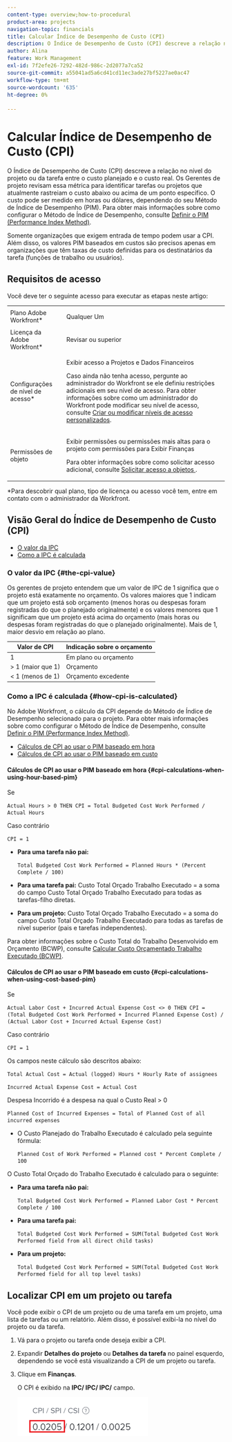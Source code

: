 ```yaml
---
content-type: overview;how-to-procedural
product-area: projects
navigation-topic: financials
title: Calcular Índice de Desempenho de Custo (CPI)
description: O Índice de Desempenho de Custo (CPI) descreve a relação no nível do projeto ou da tarefa entre o custo planejado e o custo real. Os Gerentes de projeto revisam essa métrica para identificar tarefas ou projetos que atualmente rastreiam o custo abaixo ou acima de um ponto específico.
author: Alina
feature: Work Management
exl-id: 7f2efe26-7292-482d-986c-2d2077a7ca52
source-git-commit: a55041ad5a6cd41cd11ec3ade27bf5227ae0ac47
workflow-type: tm+mt
source-wordcount: '635'
ht-degree: 0%

---
```


# Calcular Índice de Desempenho de Custo (CPI)

<!--
<p data-mc-conditions="QuicksilverOrClassic.Draft mode">(NOTE: Linked to the product. Do not change link.)</p>
-->

O Índice de Desempenho de Custo (CPI) descreve a relação no nível do projeto ou da tarefa entre o custo planejado e o custo real. Os Gerentes de projeto revisam essa métrica para identificar tarefas ou projetos que atualmente rastreiam o custo abaixo ou acima de um ponto específico. O custo pode ser medido em horas ou dólares, dependendo do seu Método de Índice de Desempenho (PIM). Para obter mais informações sobre como configurar o Método de Índice de Desempenho, consulte [Definir o PIM (Performance Index Method)](../../../manage-work/projects/project-finances/set-pim.md).

Somente organizações que exigem entrada de tempo podem usar a CPI. Além disso, os valores PIM baseados em custos são precisos apenas em organizações que têm taxas de custo definidas para os destinatários da tarefa (funções de trabalho ou usuários).

## Requisitos de acesso

Você deve ter o seguinte acesso para executar as etapas neste artigo:

<table style="table-layout:auto"> 
 <col> 
 <col> 
 <tbody> 
  <tr> 
   <td role="rowheader">Plano Adobe Workfront*</td> 
   <td> <p>Qualquer Um</p> </td> 
  </tr> 
  <tr> 
   <td role="rowheader">Licença da Adobe Workfront*</td> 
   <td> <p>Revisar ou superior</p> </td> 
  </tr> 
  <tr> 
   <td role="rowheader">Configurações de nível de acesso*</td> 
   <td> <p>Exibir acesso a Projetos e Dados Financeiros</p> <p> Caso ainda não tenha acesso, pergunte ao administrador do Workfront se ele definiu restrições adicionais em seu nível de acesso. Para obter informações sobre como um administrador do Workfront pode modificar seu nível de acesso, consulte <a href="../../../administration-and-setup/add-users/configure-and-grant-access/create-modify-access-levels.md" class="MCXref xref">Criar ou modificar níveis de acesso personalizados</a>.</p> </td> 
  </tr> 
  <tr> 
   <td role="rowheader">Permissões de objeto</td> 
   <td> <p>Exibir permissões ou permissões mais altas para o projeto com permissões para Exibir Finanças</p> <p>Para obter informações sobre como solicitar acesso adicional, consulte <a href="../../../workfront-basics/grant-and-request-access-to-objects/request-access.md" class="MCXref xref">Solicitar acesso a objetos </a>.</p> </td> 
  </tr> 
 </tbody> 
</table>

&#42;Para descobrir qual plano, tipo de licença ou acesso você tem, entre em contato com o administrador da Workfront.

## Visão Geral do Índice de Desempenho de Custo (CPI)

* [O valor da IPC](#the-cpi-value)
* [Como a IPC é calculada](#how-cpi-is-calculated)

### O valor da IPC {#the-cpi-value}

Os gerentes de projeto entendem que um valor de IPC de 1 significa que o projeto está exatamente no orçamento. Os valores maiores que 1 indicam que um projeto está sob orçamento (menos horas ou despesas foram registradas do que o planejado originalmente) e os valores menores que 1 significam que um projeto está acima do orçamento (mais horas ou despesas foram registradas do que o planejado originalmente). Mais de 1, maior desvio em relação ao plano.

| **Valor de CPI** | **Indicação sobre o orçamento** |
|---|---|
| 1 | Em plano ou orçamento |
| > 1 (maior que 1) | Orçamento |
| &lt; 1 (menos de 1) | Orçamento excedente |


### Como a IPC é calculada {#how-cpi-is-calculated}

No Adobe Workfront, o cálculo da CPI depende do Método de Índice de Desempenho selecionado para o projeto. Para obter mais informações sobre como configurar o Método de Índice de Desempenho, consulte [Definir o PIM (Performance Index Method)](../../../manage-work/projects/project-finances/set-pim.md).

* [Cálculos de CPI ao usar o PIM baseado em hora](#cpi-calculations-when-using-hour-based-pim)
* [Cálculos de CPI ao usar o PIM baseado em custo](#cpi-calculations-when-using-cost-based-pim)

#### Cálculos de CPI ao usar o PIM baseado em hora {#cpi-calculations-when-using-hour-based-pim}

Se

```
Actual Hours > 0 THEN CPI = Total Budgeted Cost Work Performed / Actual Hours
```

Caso contrário

```
CPI = 1
```

* **Para uma tarefa não pai:**

   ```
   Total Budgeted Cost Work Performed = Planned Hours * (Percent Complete / 100)
   ```

* **Para uma tarefa pai:**
Custo Total Orçado Trabalho Executado = a soma do campo Custo Total Orçado Trabalho Executado para todas as tarefas-filho diretas.

* **Para um projeto:**
Custo Total Orçado Trabalho Executado = a soma do campo Custo Total Orçado Trabalho Executado para todas as tarefas de nível superior (pais e tarefas independentes).

Para obter informações sobre o Custo Total do Trabalho Desenvolvido em Orçamento (BCWP), consulte [Calcular Custo Orçamentado Trabalho Executado (BCWP)](../../../manage-work/projects/project-finances/calculate-bcwp.md).

#### Cálculos de CPI ao usar o PIM baseado em custo {#cpi-calculations-when-using-cost-based-pim}

<!--
<p data-mc-conditions="QuicksilverOrClassic.Draft mode"><code>CPI = (Planned Cost of Work Performed + Planned Cost of Incurred Expenses) / (Total Actual Cost + Actual Cost of Incurred Expenses) </code> </p>
-->

<!--
<p data-mc-conditions="QuicksilverOrClassic.Draft mode"><code>NOTE: this used to be here before - above - but Anna sent me the one below. I kept the other one, although she is still researching its validity - see this issue: https://hub.workfront.com/issue/5fc7b1cf00012aeebf9e822db8ea2513/overview)</code> </p>
-->

Se

```
Actual Labor Cost + Incurred Actual Expense Cost <> 0 THEN CPI = (Total Budgeted Cost Work Performed + Incurred Planned Expense Cost) / (Actual Labor Cost + Incurred Actual Expense Cost)
```



Caso contrário

```
CPI = 1
```

<!--
<p data-mc-conditions="QuicksilverOrClassic.Draft mode"><code>(NOTE: above: this used to say: CPI = CPI Labor, but Anna had me fix it on July 21, 2021)</code> </p>
-->

Os campos neste cálculo são descritos abaixo:

```
Total Actual Cost = Actual (logged) Hours * Hourly Rate of assignees
```

```
Incurred Actual Expense Cost = Actual Cost
```

Despesa Incorrido é a despesa na qual o Custo Real > 0

```
Planned Cost of Incurred Expenses = Total of Planned Cost of all incurred expenses
```



<!--
  <p data-mc-conditions="QuicksilverOrClassic.Draft mode">(NOTE: Old calculation - taken out by Lilit and replaced below: Planned Cost of Work Performed= (planned labor cost) * (percent complete) / 100 where planned labor cost is the planned hours allocated to assignees * their rates.)</p>
  -->

* O Custo Planejado do Trabalho Executado é calculado pela seguinte fórmula:

   ```
   Planned Cost of Work Performed = Planned cost * Percent Complete / 100
   ```

O Custo Total Orçado do Trabalho Executado é calculado para o seguinte:

* **Para uma tarefa não pai:**

   ```
   Total Budgeted Cost Work Performed = Planned Labor Cost * Percent Complete / 100
   ```

* **Para uma tarefa pai:**

   ```
   Total Budgeted Cost Work Performed = SUM(Total Budgeted Cost Work Performed field from all direct child tasks)
   ```

* **Para um projeto:**

   ```
   Total Budgeted Cost Work Performed = SUM(Total Budgeted Cost Work Performed field for all top level tasks)
   ```



## Localizar CPI em um projeto ou tarefa

Você pode exibir o CPI de um projeto ou de uma tarefa em um projeto, uma lista de tarefas ou um relatório. Além disso, é possível exibi-la no nível do projeto ou da tarefa.

1. Vá para o projeto ou tarefa onde deseja exibir a CPI.
1. Expandir **Detalhes do projeto** ou **Detalhes da tarefa** no painel esquerdo, dependendo se você está visualizando a CPI de um projeto ou tarefa.

1. Clique em **Finanças**.

   O CPI é exibido na **IPC/ IPC/ IPC/** campo.

   ![](assets/cpi-on-project-nwe.png)
